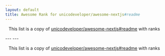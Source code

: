 ```yaml
---
layout: default
title: Awesome Rank for unicodeveloper/awesome-nextjs#readme
---
```


<p align="center">
	This list is a copy of <a href="https://github.com/unicodeveloper/awesome-nextjs#readme">unicodeveloper/awesome-nextjs#readme</a> with ranks
</p>
---
---
<p align="center">
	This list is a copy of <a href="https://github.com/unicodeveloper/awesome-nextjs#readme">unicodeveloper/awesome-nextjs#readme</a> with ranks
</p>
